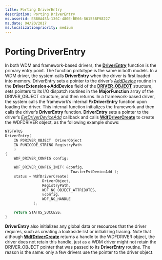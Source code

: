 ```yaml
---
title: Porting DriverEntry
description: Porting DriverEntry
ms.assetid: E880A45A-136C-480E-BE66-B61558F98227
ms.date: 04/20/2017
ms.localizationpriority: medium
---
```


# Porting DriverEntry


In both WDM and framework-based drivers, the [**DriverEntry**](https://docs.microsoft.com/windows-hardware/drivers/wdf/driverentry-for-kmdf-drivers) function is the primary entry point. The function prototype is the same in both models. In a WDM driver, the system calls **DriverEntry** when the driver is first loaded into memory. DriverEntry sets a pointer to the driver’s [*AddDevice*](https://docs.microsoft.com/windows-hardware/drivers/ddi/wdm/nc-wdm-driver_add_device) routine in the **DriverExtension-&gt;AddDevice** field of the [**DRIVER\_OBJECT**](https://docs.microsoft.com/windows-hardware/drivers/ddi/wdm/ns-wdm-_driver_object) structure, sets pointers to its I/O dispatch routines in the **MajorFunction** array of the DRIVER\_OBJECT structure, and then returns. In a framework-based driver, the system calls the framework’s internal **FxDriverEntry** function upon loading the driver. This internal function initializes the framework and then calls the driver’s **DriverEntry** function. **DriverEntry** sets a pointer to the driver’s [*EvtDriverDeviceAdd*](https://docs.microsoft.com/windows-hardware/drivers/ddi/wdfdriver/nc-wdfdriver-evt_wdf_driver_device_add) callback and calls [**WdfDriverCreate**](https://docs.microsoft.com/windows-hardware/drivers/ddi/wdfdriver/nf-wdfdriver-wdfdrivercreate) to create the WDFDRIVER object, as the following example shows:

```cpp
NTSTATUS
DriverEntry(
    IN PDRIVER_OBJECT  DriverObject
    IN PUNICODE_STRING RegistryPath
    )
{
    WDF_DRIVER_CONFIG config;

    WDF_DRIVER_CONFIG_INIT( &config,
                              ToasterEvtDeviceAdd );
    status = WdfDriverCreate(
                 DriverObject,
                 RegistryPath,
                 WDF_NO_OBJECT_ATTRIBUTES,
                 &config,
                 WDF_NO_HANDLE
             );

    return STATUS_SUCCESS;
}
```

**DriverEntry** also initializes any global data or resources that the driver requires, such as creating a lookaside list or initializing tracing. Note that although [**WdfDriverCreate**](https://docs.microsoft.com/windows-hardware/drivers/ddi/wdfdriver/nf-wdfdriver-wdfdrivercreate) returns a handle to the WDFDRIVER object, the driver does not retain this handle, just as a WDM driver might not retain the DRIVER\_OBJECT pointer that was passed to its **DriverEntry** routine. The reason is the same: only a few drivers use the pointer to the driver object.

 

 





